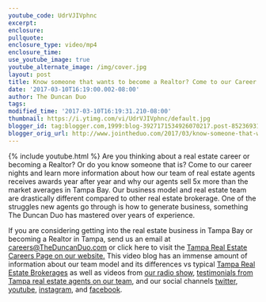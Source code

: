 ```yaml
---
youtube_code: UdrVJIVphnc
excerpt:
enclosure:
pullquote:
enclosure_type: video/mp4
enclosure_time:
use_youtube_image: true
youtube_alternate_image: /img/cover.jpg
layout: post
title: Know someone that wants to become a Realtor? Come to our Career Night JoinTheDuo.com
date: '2017-03-10T16:19:00.002-08:00'
author: The Duncan Duo
tags:
modified_time: '2017-03-10T16:19:31.210-08:00'
thumbnail: https://i.ytimg.com/vi/UdrVJIVphnc/default.jpg
blogger_id: tag:blogger.com,1999:blog-3927171534926070217.post-8523693106578713788
blogger_orig_url: http://www.jointheduo.com/2017/03/know-someone-that-wants-to-become.html
---
```

{% include youtube.html %}
Are you thinking about a real estate career or becoming a Realtor?  Or do you know someone that is?  Come to our career nights and learn more information about how our team of real estate agents receives awards year after year and why our agents sell 5x more than the market averages in Tampa Bay. Our business model and real estate team are drastically different compared to other real estate brokerage. One of the struggles new agents go through is how to generate business, something The Duncan Duo has mastered over years of experience.  

If you are considering getting into the real estate business in Tampa Bay or becoming a Realtor in Tampa, send us an email at <a href="mailto:careers@TheDuncanDuo.com">careers@TheDuncanDuo.com</a> or click here to visit the <a href="http://www.theduncanduo.com/custompages_reports/real_estate_career.htm" target="_blank">Tampa Real Estate Careers Page on our website.</a>  This video blog has an immense amount of information about our team model and its differences vs typical <a href="http://www.searchmlstampa.com/" target="_blank">Tampa Real Estate Brokerages</a> as well as videos from <a href="http://www.970wfla.com/media/podcast-duncan-duo-tampa-real-estate-show-duncanduo/" target="_blank">our radio show</a>, <a href="http://snack.to/th3wkwyl" target="_blank">testimonials from Tampa real estate agents on our team</a>, and our social channels <a href="http://www.twitter.com/theduncanduo" target="_blank">twitter</a>, <a href="http://www.youtube.com/theduncanduo" target="_blank">youtube</a>, <a href="http://www.instagram.com/theduncanduo" target="_blank">instagram</a>, and <a href="http://www.facebook.com/remaxdynamictampa" target="_blank">facebook</a>.

